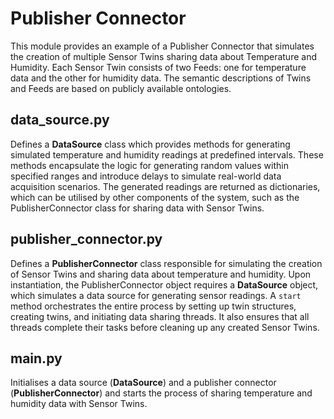 # Publisher Connector

This module provides an example of a Publisher Connector that simulates the creation of multiple Sensor Twins sharing data about Temperature and Humidity. Each Sensor Twin consists of two Feeds: one for temperature data and the other for humidity data. The semantic descriptions of Twins and Feeds are based on publicly available ontologies.

## data_source.py

Defines a **DataSource** class which provides methods for generating simulated temperature and humidity readings at predefined intervals. These methods encapsulate the logic for generating random values within specified ranges and introduce delays to simulate real-world data acquisition scenarios. The generated readings are returned as dictionaries, which can be utilised by other components of the system, such as the PublisherConnector class for sharing data with Sensor Twins.

## publisher_connector.py

Defines a **PublisherConnector** class responsible for simulating the creation of Sensor Twins and sharing data about temperature and humidity. Upon instantiation, the PublisherConnector object requires a **DataSource** object, which simulates a data source for generating sensor readings. A `start` method orchestrates the entire process by setting up twin structures, creating twins, and initiating data sharing threads. It also ensures that all threads complete their tasks before cleaning up any created Sensor Twins.

## main.py

Initialises a data source (**DataSource**) and a publisher connector (**PublisherConnector**) and starts the process of sharing temperature and humidity data with Sensor Twins.
